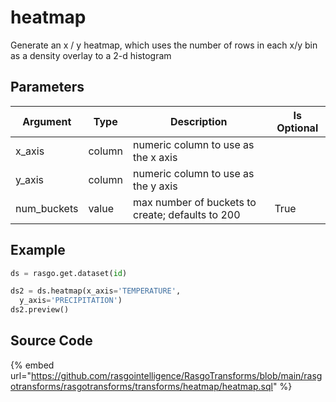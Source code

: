 

# heatmap

Generate an x / y heatmap, which uses the number of rows in each x/y bin as a density overlay to a 2-d histogram

## Parameters

|  Argument   |  Type  |                   Description                    | Is Optional |
| ----------- | ------ | ------------------------------------------------ | ----------- |
| x_axis      | column | numeric column to use as the x axis              |             |
| y_axis      | column | numeric column to use as the y axis              |             |
| num_buckets | value  | max number of buckets to create; defaults to 200 | True        |


## Example

```python
ds = rasgo.get.dataset(id)

ds2 = ds.heatmap(x_axis='TEMPERATURE',
  y_axis='PRECIPITATION')
ds2.preview()
```

## Source Code

{% embed url="https://github.com/rasgointelligence/RasgoTransforms/blob/main/rasgotransforms/rasgotransforms/transforms/heatmap/heatmap.sql" %}

